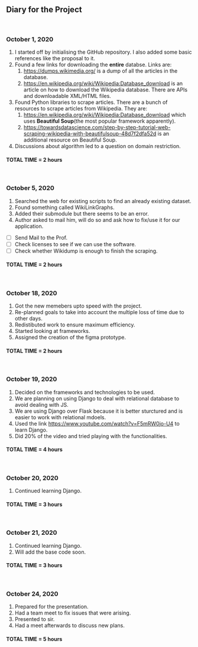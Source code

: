 ## Diary for the Project

&nbsp;

### October 1, 2020

1. I started off by initialising the GitHub repository. I also added some basic references like the proposal to it.
2. Found a few links for downloading the __entire__ databse. Links are:
    1. <https://dumps.wikimedia.org/> is a dump of all the articles in the database. 
    2. <https://en.wikipedia.org/wiki/Wikipedia:Database_download> is an article on how to download the Wikipedia database. There are APIs and downloadable XML/HTML files.
3. Found Python libraries to scrape articles. There are a bunch of resources to scrape articles from Wikipedia. They are:
    1. <https://en.wikipedia.org/wiki/Wikipedia:Database_download> which uses __Beautiful Soup__(the most popular framework apparently).
    2. <https://towardsdatascience.com/step-by-step-tutorial-web-scraping-wikipedia-with-beautifulsoup-48d7f2dfa52d> is an additional resource on Beautiful Soup. 
4. Discussions about algorithm led to a question on domain restriction.

#### TOTAL TIME = 2 hours
&nbsp;

### October 5, 2020

1. Searched the web for existing scripts to find an already existing dataset.
2. Found something called WikiLinkGraphs.
3. Added their submodule but there seems to be an error.
4. Author asked to mail him, will do so and ask how to fix/use it for our application. 

- [ ] Send Mail to the Prof.
- [ ] Check licenses to see if we can use the software.
- [ ] Check whether Wikidump is enough to finish the scraping. 

#### TOTAL TIME = 2 hours
&nbsp;

### October 18, 2020

1. Got the new memebers upto speed with the project.
2. Re-planned goals to take into account the multiple loss of time due to other days.
3. Redistibuted work to ensure maximum efficiency.
4. Started looking at frameworks.
5. Assigned the creation of the figma prototype.

#### TOTAL TIME = 2 hours
&nbsp;

### October 19, 2020

1. Decided on the frameworks and technologies to be used.
2. We are planning on using Django to deal with relational database to avoid dealing with JS.
3. We are using Django over Flask because it is better sturctured and is easier to work with relational mdoels.
4. Used the link <https://www.youtube.com/watch?v=F5mRW0jo-U4> to learn Django.
5. Did 20% of the video and tried playing with the functionalities.

#### TOTAL TIME = 4 hours
&nbsp;

### October 20, 2020

1. Continued learning Django.

#### TOTAL TIME = 3 hours
&nbsp;

### October 21, 2020

1. Continued learning Django.
2. Will add the base code soon.

#### TOTAL TIME = 3 hours
&nbsp;

### October 24, 2020

1. Prepared for the presentation.
2. Had a team meet to fix issues that were arising.
3. Presented to sir.
4. Had a meet afterwards to discuss new plans.

#### TOTAL TIME = 5 hours
